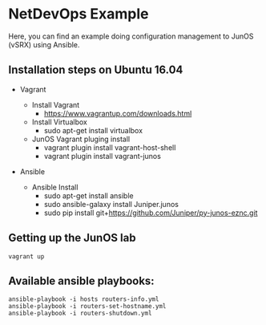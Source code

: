 # NetDevOps Example
Here, you can find an example doing configuration management to JunOS (vSRX) using Ansible.

## Installation steps on Ubuntu 16.04
* Vagrant
    * Install Vagrant
        *   https://www.vagrantup.com/downloads.html
    * Install Virtualbox
        * sudo apt-get install virtualbox
    * JunOS Vagrant pluging install
        * vagrant plugin install vagrant-host-shell
        * vagrant plugin install vagrant-junos

* Ansible
    * Ansible Install
        * sudo apt-get install ansible
        * sudo ansible-galaxy install Juniper.junos
        * sudo pip install git+https://github.com/Juniper/py-junos-eznc.git
 
## Getting up the JunOS lab

    vagrant up

## Available ansible playbooks:

    ansible-playbook -i hosts routers-info.yml
    ansible-playbook -i routers-set-hostname.yml
    ansible-playbook -i routers-shutdown.yml